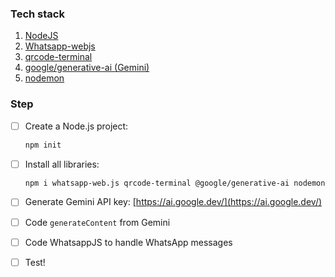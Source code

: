 ### Tech stack

1. [NodeJS](https://nodejs.org/id)
2. [Whatsapp-webjs](https://wwebjs.dev/)
3. [qrcode-terminal](https://www.npmjs.com/package/qrcode-terminal)
4. [google/generative-ai (Gemini)](https://www.npmjs.com/package/@google/generative-ai)
5. [nodemon](https://www.npmjs.com/package/nodemon)

### Step

- [ ] Create a Node.js project:
    
    ```bash
    npm init
    ```
    
- [ ] Install all libraries:
    
    ```bash
    npm i whatsapp-web.js qrcode-terminal @google/generative-ai nodemon
    ```
    
- [ ] Generate Gemini API key: [https://ai.google.dev/](https://ai.google.dev/)
- [ ] Code `generateContent` from Gemini
- [ ] Code WhatsappJS to handle WhatsApp messages
- [ ] Test!
